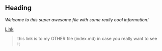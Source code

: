 ## Heading

*Welcome to this super awesome file with some really cool information!*

[Link](https://kayllacooperr.github.io/cse15l-lab-reports/index.html)
>this link is to my OTHER file (index.md) in case you really want to see it
